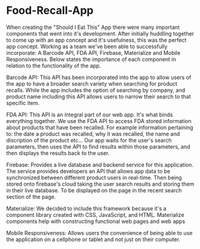 # Food-Recall-App

<p> When creating the "Should I Eat This" App there were many important components that went into it's development. After initially
    huddling together to come up with an app concept and it's usefulness, this was the perfect app concept. Working
    as a team we've been able to successfully incorporate: A Barcode API, FDA API, Firebase, Materialize and
    Mobile Responsiveness. Below states the importance of each component in relation to the functionality of
    the app.</p>
<p> Barcode API: This API has been incorporated into the app to allow users of the app to have a broader search
    variety when searching for product recalls. While the app includes the option of searching by company,
    and product name including this API allows users to narrow their search to that specific item.</p>
<p> FDA API: This API is an integral part of our web app. It's what binds everything together. We use the FDA
    API to access FDA stored information about products that have been recalled. For example information
    pertaining to: the date a product was recalled, why it was recalled, the name and discription of the
    product etc... Our app waits for the user's search parameters, then uses the API to find results within
    those parameters, and then displays the results back to the user.</p>
<p> Firebase: Provides a live database and backend service for this application. The service provides developers
    an API that allows app data to be synchronized between different product users in real-time. Then being
    stored onto firebase's cloud taking the user search results and storing them in their live database.
    To be displayed on the page in the recent search section of the page.</p>
<p> Materialize: We decided to include this framework because it's a component library created with CSS, JavaScript,
    and HTML. Materialize components help with constructing functional web pages and web apps</p>
<p> Mobile Responsiveness: Allows users the convenience of being able to use the application on a cellphone or
    tablet and not just on their computer. </p>
